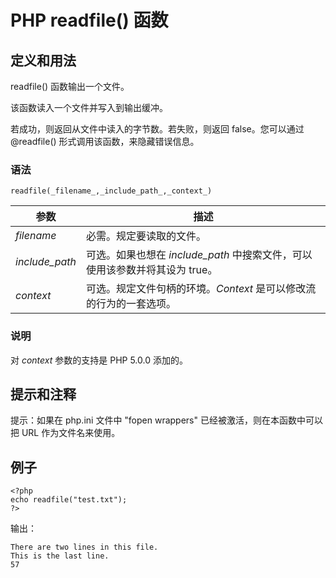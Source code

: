 # PHP readfile() 函数



## 定义和用法

readfile() 函数输出一个文件。

该函数读入一个文件并写入到输出缓冲。

若成功，则返回从文件中读入的字节数。若失败，则返回 false。您可以通过 @readfile() 形式调用该函数，来隐藏错误信息。

### 语法

```
readfile(_filename_,_include_path_,_context_)
```

| 参数 | 描述 |
| --- | --- |
| _filename_ | 必需。规定要读取的文件。 |
| _include_path_ | 可选。如果也想在 _include_path_ 中搜索文件，可以使用该参数并将其设为 true。 |
| _context_ | 可选。规定文件句柄的环境。_Context_ 是可以修改流的行为的一套选项。 |

### 说明

对 _context_ 参数的支持是 PHP 5.0.0 添加的。

## 提示和注释

提示：如果在 php.ini 文件中 "fopen wrappers" 已经被激活，则在本函数中可以把 URL 作为文件名来使用。

## 例子

```
<?php
echo readfile("test.txt");
?>
```

输出：

```
There are two lines in this file.
This is the last line.
57
```



